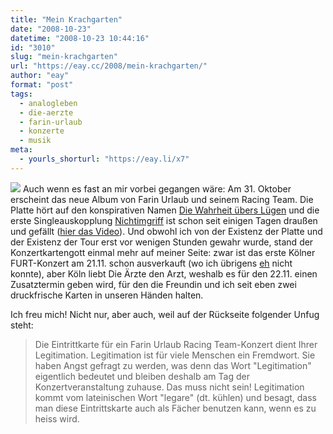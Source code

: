 ```yaml
---
title: "Mein Krachgarten"
date: "2008-10-23"
datetime: "2008-10-23 10:44:16"
id: "3010"
slug: "mein-krachgarten"
url: "https://eay.cc/2008/mein-krachgarten/"
author: "eay"
format: "post"
tags:
  - analogleben
  - die-aerzte
  - farin-urlaub
  - konzerte
  - musik
meta:
  - yourls_shorturl: "https://eay.li/x7"
---
```


![](/uploads/2008/furt.jpg) Auch wenn es fast an mir vorbei gegangen wäre: Am 31. Oktober erscheint das neue Album von Farin Urlaub und seinem Racing Team. Die Platte hört auf den konspirativen Namen [Die Wahrheit übers Lügen](http://www.amazon.de/exec/obidos/ASIN/B001F6R132/eayznet-21) und die erste Singleauskopplung [Nichtimgriff](http://www.amazon.de/exec/obidos/ASIN/B001F6R13M/eayznet-21) ist schon seit einigen Tagen draußen und gefällt ([hier das Video](http://www.youtube.com/watch?v=FkOLsOEfjMw)). Und obwohl ich von der Existenz der Platte und der Existenz der Tour erst vor wenigen Stunden gewahr wurde, stand der Konzertkartengott einmal mehr auf meiner Seite: zwar ist das erste Kölner FURT-Konzert am 21.11. schon ausverkauft (wo ich übrigens [eh](http://www.herbertsjunks.de/blog/2008/09/termine-der-session-200809.html) nicht konnte), aber Köln liebt Die Ärzte den Arzt, weshalb es für den 22.11. einen Zusatztermin geben wird, für den die Freundin und ich seit eben zwei druckfrische Karten in unseren Händen halten.

Ich freu mich! Nicht nur, aber auch, weil auf der Rückseite folgender Unfug steht:

> Die Eintrittkarte für ein Farin Urlaub Racing Team-Konzert dient Ihrer Legitimation. Legitimation ist für viele Menschen ein Fremdwort. Sie haben Angst gefragt zu werden, was denn das Wort "Legitimation" eigentlich bedeutet und bleiben deshalb am Tag der Konzertveranstaltung zuhause. Das muss nicht sein! Legitimation kommt vom lateinischen Wort "legare" (dt. kühlen) und besagt, dass man diese Eintrittskarte auch als Fächer benutzen kann, wenn es zu heiss wird.
